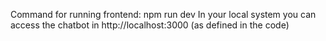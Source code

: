 Command for running frontend: npm run dev
In your local system you can access the chatbot in http://localhost:3000 (as defined in the code)

